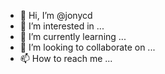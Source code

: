 - 👋 Hi, I’m @jonycd
- 👀 I’m interested in ...
- 🌱 I’m currently learning ...
- 💞️ I’m looking to collaborate on ...
- 📫 How to reach me ...

<!---
jonycd/jonycd is a ✨ special ✨ repository because its `README.md` (this file) appears on your GitHub profile.
You can click the Preview link to take a look at your changes.
--->
